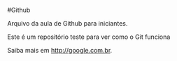 #Github

Arquivo da aula de Github para iniciantes.

Este é um repositório teste para ver como o Git funciona

Saiba mais em http://google.com.br.
